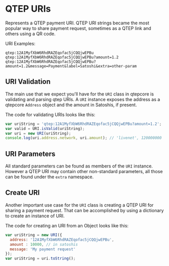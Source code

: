 # QTEP URIs
Represents a QTEP payment URI. QTEP URI strings became the most popular way to share payment request, sometimes as a QTEP link and others using a QR code.

URI Examples:

```
qtep:12A1MyfXbW6RhdRAZEqofac5jCQQjwEPBu
qtep:12A1MyfXbW6RhdRAZEqofac5jCQQjwEPBu?amount=1.2
qtep:12A1MyfXbW6RhdRAZEqofac5jCQQjwEPBu?amount=1.2&message=Payment&label=Satoshi&extra=other-param
```

## URI Validation
The main use that we expect you'll have for the `URI` class in qtepcore is validating and parsing qtep URIs. A `URI` instance exposes the address as a qtepcore `Address` object and the amount in Satoshis, if present.

The code for validating URIs looks like this:

```javascript
var uriString = 'qtep:12A1MyfXbW6RhdRAZEqofac5jCQQjwEPBu?amount=1.2';
var valid = URI.isValid(uriString);
var uri = new URI(uriString);
console.log(uri.address.network, uri.amount); // 'livenet', 120000000
```

## URI Parameters
All standard parameters can be found as members of the `URI` instance. However a QTEP URI may contain other non-standard parameters, all those can be found under the `extra` namespace.

## Create URI
Another important use case for the `URI` class is creating a QTEP URI for sharing a payment request. That can be accomplished by using a dictionary to create an instance of URI.

The code for creating an URI from an Object looks like this:

```javascript
var uriString = new URI({
  address: '12A1MyfXbW6RhdRAZEqofac5jCQQjwEPBu',
  amount : 10000, // in satoshis
  message: 'My payment request'
});
var uriString = uri.toString();
```
